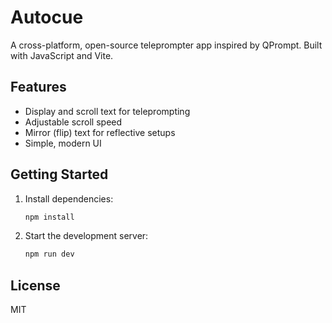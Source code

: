 # Autocue

A cross-platform, open-source teleprompter app inspired by QPrompt. Built with JavaScript and Vite.

## Features
- Display and scroll text for teleprompting
- Adjustable scroll speed
- Mirror (flip) text for reflective setups
- Simple, modern UI

## Getting Started

1. Install dependencies:
   ```sh
   npm install
   ```
2. Start the development server:
   ```sh
   npm run dev
   ```

## License
MIT
